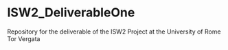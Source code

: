 # ISW2_DeliverableOne
Repository for the deliverable of the ISW2 Project at the University of Rome Tor Vergata

